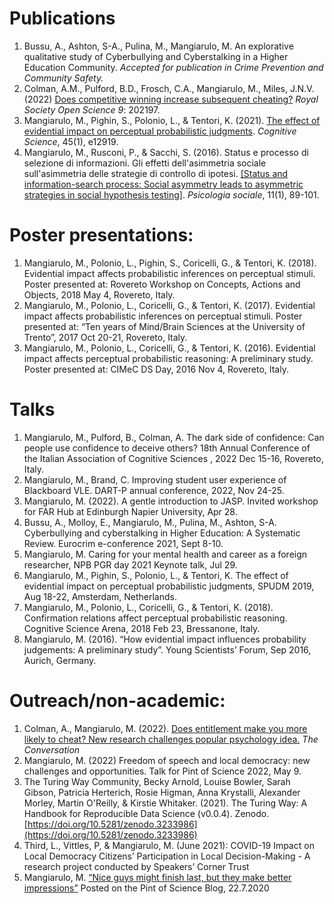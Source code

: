 # Publications

1. Bussu, A., Ashton, S-A., Pulina, M., Mangiarulo, M. An explorative qualitative study of Cyberbullying and Cyberstalking in a Higher Education Community. _Accepted for publication in Crime Prevention and Community Safety._
2. Colman, A.M., Pulford, B.D., Frosch, C.A., Mangiarulo, M., Miles, J.N.V. (2022) [Does competitive winning increase subsequent cheating?](https://doi.org/10.1098/rsos.20219) _Royal Society Open Science  9_: 202197.
3. Mangiarulo, M., Pighin, S., Polonio, L., & Tentori, K. (2021). [The effect of evidential impact on perceptual probabilistic judgments](https://onlinelibrary.wiley.com/doi/full/10.1111/cogs.12919). _Cognitive Science_, 45(1), e12919.
4. Mangiarulo, M., Rusconi, P., & Sacchi, S. (2016). Status e processo di selezione di informazioni. Gli effetti dell'asimmetria sociale sull'asimmetria delle strategie di controllo di ipotesi. [[Status and information-search process: Social asymmetry leads to asymmetric strategies in social hypothesis testing]](https://psycnet.apa.org/record/2016-42454-005). _Psicologia sociale_, 11(1), 89-101.

# Poster presentations:

1. Mangiarulo, M., Polonio, L., Pighin, S., Coricelli, G., & Tentori, K. (2018). Evidential impact affects probabilistic inferences on perceptual stimuli. Poster presented at: Rovereto Workshop on Concepts, Actions and Objects, 2018 May 4, Rovereto, Italy.
2. Mangiarulo, M., Polonio, L., Coricelli, G., & Tentori, K. (2017). Evidential impact affects probabilistic inferences on perceptual stimuli. Poster presented at: “Ten years of Mind/Brain Sciences at the University of Trento”, 2017 Oct 20-21, Rovereto, Italy.	
3. Mangiarulo, M., Polonio, L., Coricelli, G., & Tentori, K. (2016). Evidential impact affects perceptual probabilistic reasoning: A preliminary study. Poster presented at: CIMeC DS Day, 2016 Nov 4, Rovereto, Italy.


# Talks	

1. Mangiarulo, M., Pulford, B., Colman, A.  The dark side of confidence: Can people use confidence to deceive others? 18th Annual Conference of the Italian Association of Cognitive Sciences , 2022 Dec 15-16, Rovereto, Italy.
2. Mangiarulo, M., Brand, C. Improving student user experience of Blackboard VLE. DART-P annual conference, 2022, Nov 24-25.
3. Mangiarulo, M. (2022). A gentle introduction to JASP. Invited workshop for FAR Hub at Edinburgh Napier University, Apr 28.
4. Bussu, A., Molloy, E., Mangiarulo, M., Pulina, M., Ashton, S-A. Cyberbullying and cyberstalking in Higher Education: A Systematic Review. Eurocrim e-conference 2021, Sept 8-10.
5. Mangiarulo, M. Caring for your mental health and career as a foreign researcher, NPB PGR day 2021 Keynote talk, Jul 29.
6. Mangiarulo, M., Pighin, S., Polonio, L., & Tentori, K. The effect of evidential impact on perceptual probabilistic judgments, SPUDM 2019, Aug 18-22, Amsterdam, Netherlands.
7. Mangiarulo, M., Polonio, L., Coricelli, G., & Tentori, K. (2018). Confirmation relations affect perceptual probabilistic reasoning. Cognitive Science Arena, 2018 Feb 23, Bressanone, Italy.
8. Mangiarulo, M. (2016). “How evidential impact influences probability judgements: A preliminary study”. Young Scientists’ Forum, Sep 2016, Aurich, Germany.


# Outreach/non-academic:

1. Colman, A., Mangiarulo, M. (2022). [Does entitlement make you more likely to cheat? New research challenges popular psychology idea.](https://theconversation.com/does-entitlement-make-you-more-likely-to-cheat-new-research-challenges-popular-psychology-idea-188612) _The Conversation_
2. Mangiarulo, M. (2022) Freedom of speech and local democracy: new challenges and opportunities. Talk for Pint of Science 2022, May 9.
3. The Turing Way Community, Becky Arnold, Louise Bowler, Sarah Gibson, Patricia Herterich,  Rosie Higman, Anna Krystalli, Alexander Morley, Martin O'Reilly, & Kirstie Whitaker. (2021). The  Turing Way: A Handbook for Reproducible Data Science (v0.0.4). Zenodo.  
[https://doi.org/10.5281/zenodo.3233986](https://doi.org/10.5281/zenodo.3233986)
4. Third, L., Vittles, P, & Mangiarulo, M. (June 2021): COVID-19 Impact on Local Democracy Citizens’  Participation in Local Decision-Making - A research project conducted by Speakers’ Corner Trust
5. Mangiarulo, M. [“Nice guys might finish last, but they make better impressions”](https://pintofscience.co.uk/blog/nice-guys-might-finish-last-but-they-make-better-impressions/) Posted on the Pint of Science Blog, 22.7.2020

